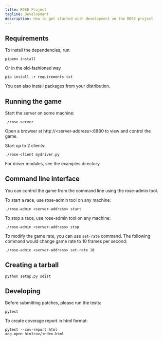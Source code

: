 ```yaml
---
title: ROSE Project
tagline: Development
description: How to get started with development on the ROSE project
---
```

## Requirements

To install the dependencies, run:

    pipenv install

Or in the old-fashioned way

    pip install -r requirements.txt

You can also install packages from your distribution.

## Running the game

Start the server on some machine:

    ./rose-server

Open a browser at http://\<server-address\>:8880 to view and control the game.

Start up to 2 clients:

    ./rose-client mydriver.py

For driver modules, see the examples directory.


Command line interface
----------------------

You can control the game from the command line using the rose-admin tool.

To start a race, use rose-admin tool on any machine:

    ./rose-admin <server-address> start

To stop a race, use rose-admin tool on any machine:

    ./rose-admin <server-address> stop

To modify the game rate, you can use `set-rate` command. The following command
would change game rate to 10 frames per second:

    ./rose-admin <server-address> set-rate 10


## Creating a tarball

    python setup.py sdist


## Developing

Before submitting patches, please run the tests:

    pytest

To create coverage report in html format:

    pytest --cov-report html
    xdg-open htmlcov/index.html
